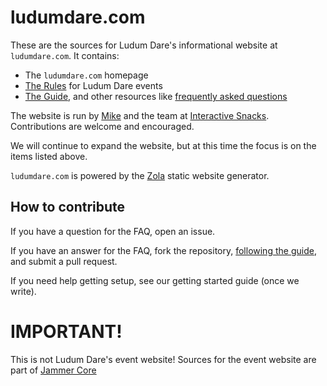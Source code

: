 # ludumdare.com
These are the sources for Ludum Dare's informational website at `ludumdare.com`. It contains:

* The `ludumdare.com` homepage
* [The Rules](https://github.com/InteractiveSnacks/ludumdare.com/tree/master/content/resources/rules) for Ludum Dare events
* [The Guide](https://github.com/InteractiveSnacks/ludumdare.com/tree/master/content/resources/best-practices), and other resources like [frequently asked questions](https://github.com/InteractiveSnacks/ludumdare.com/tree/master/content/resources/faq)

The website is run by [Mike](https://github.com/mikekasprzak) and the team at [Interactive Snacks](https://github.com/InteractiveSnacks). Contributions are welcome and encouraged.

We will continue to expand the website, but at this time the focus is on the items listed above.

`ludumdare.com` is powered by the [Zola](https://www.getzola.org) static website generator.

## How to contribute
If you have a question for the FAQ, open an issue.

If you have an answer for the FAQ, fork the repository, [following the guide](https://github.com/InteractiveSnacks/ludumdare.com/tree/master/content/resources/faq), and submit a pull request.

If you need help getting setup, see our getting started guide (once we write).


# IMPORTANT!
This is not Ludum Dare's event website! Sources for the event website are part of [Jammer Core](https://github.com/JammerCore/jammercore)
